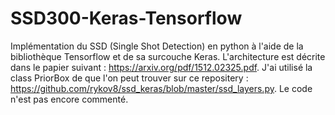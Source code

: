 # SSD300-Keras-Tensorflow
Implémentation du SSD (Single Shot Detection) en python à l'aide de la bibliothèque Tensorflow et de sa surcouche Keras.  L'architecture est décrite dans le papier suivant : https://arxiv.org/pdf/1512.02325.pdf. J'ai utilisé la class PriorBox de  que l'on peut trouver sur ce repositery :  https://github.com/rykov8/ssd_keras/blob/master/ssd_layers.py. Le code n'est pas encore commenté.
